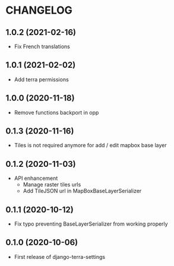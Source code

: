 CHANGELOG
=========

1.0.2          (2021-02-16)
---------------------------

* Fix French translations


1.0.1          (2021-02-02)
---------------------------

  * Add terra permissions

1.0.0          (2020-11-18)
---------------------------

* Remove functions backport in opp


0.1.3          (2020-11-16)
---------------------------

* Tiles is not required anymore for add / edit mapbox base layer


0.1.2          (2020-11-03)
---------------------------

* API enhancement
  * Manage raster tiles urls
  * Add TileJSON url in MapBoxBaseLayerSerializer


0.1.1          (2020-10-12)
---------------------------

* Fix typo preventing BaseLayerSerializer from working properly


0.1.0          (2020-10-06)
---------------------------

* First release of django-terra-settings
